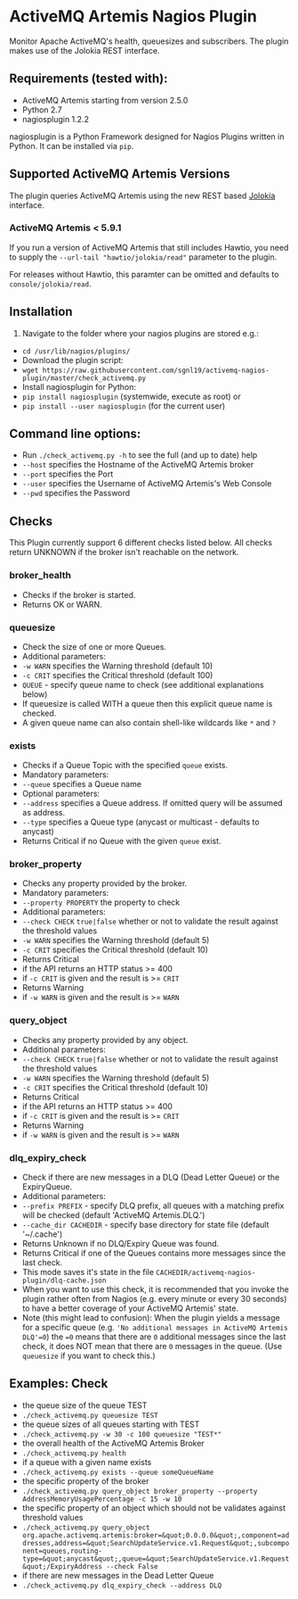 # ActiveMQ Artemis Nagios Plugin
Monitor Apache ActiveMQ's health, queuesizes and subscribers. The plugin makes use of the Jolokia REST interface.


## Requirements (tested with):
- ActiveMQ Artemis starting from version 2.5.0
- Python 2.7
- nagiosplugin 1.2.2

nagiosplugin is a Python Framework designed for Nagios Plugins written in Python.
It can be installed via ```pip```.


## Supported ActiveMQ Artemis Versions
The plugin queries ActiveMQ Artemis using the new REST based [Jolokia](https://jolokia.org/) interface.

### ActiveMQ Artemis < 5.9.1
If you run a version of ActiveMQ Artemis that still includes Hawtio,
you need to supply the ```--url-tail "hawtio/jolokia/read"``` parameter to the plugin.

For releases without Hawtio, this paramter can be omitted and defaults to ```console/jolokia/read```.


## Installation

1. Navigate to the folder where your nagios plugins are stored e.g.:
 - ```cd /usr/lib/nagios/plugins/```
- Download the plugin script:
 - ```wget https://raw.githubusercontent.com/sgnl19/activemq-nagios-plugin/master/check_activemq.py```
- Install nagiosplugin for Python:
 - ```pip install nagiosplugin``` (systemwide, execute as root) or
 - ```pip install --user nagiosplugin``` (for the current user)


## Command line options:
- Run ```./check_activemq.py -h``` to see the full (and up to date) help
- ```--host``` specifies the Hostname of the ActiveMQ Artemis broker
- ```--port``` specifies the Port
- ```--user``` specifies the Username of ActiveMQ Artemis's Web Console
- ```--pwd``` specifies the Password


## Checks

This Plugin currently support 6 different checks listed below.
All checks return UNKNOWN if the broker isn't reachable on the network.

### broker_health
- Checks if the broker is started.
- Returns OK or WARN.

### queuesize
- Check the size of one or more Queues.
- Additional parameters:
 - ```-w WARN``` specifies the Warning threshold (default 10)
 - ```-c CRIT``` specifies the Critical threshold (default 100)
 - ```QUEUE``` - specify queue name to check (see additional explanations below)
- If queuesize is called WITH a queue then this explicit queue name is checked.
 - A given queue name can also contain shell-like wildcards like ```*``` and ```?```

### exists
- Checks if a Queue Topic with the specified `queue` exists.
- Mandatory parameters:
 - ```--queue``` specifies a Queue name
- Optional parameters:
 - ```--address``` specifies a Queue address. If omitted query will be assumed as address.
 - ```--type``` specifies a Queue type (anycast or multicast - defaults to anycast)
- Returns Critical if no Queue with the given `queue` exist.

### broker_property
- Checks any property provided by the broker.
- Mandatory parameters:
 - ```--property PROPERTY``` the property to check
- Additional parameters:
 - ```--check CHECK``` `true|false` whether or not to validate the result against the threshold values
 - ```-w WARN``` specifies the Warning threshold (default 5)
 - ```-c CRIT``` specifies the Critical threshold (default 10)
- Returns Critical
 - if the API returns an HTTP status >= 400
 - if ```-c CRIT``` is given and the result is >= `CRIT`
- Returns Warning
 - if ```-w WARN``` is given and the result is >= `WARN`

### query_object
- Checks any property provided by any object.
- Additional parameters:
 - ```--check CHECK``` `true|false` whether or not to validate the result against the threshold values
 - ```-w WARN``` specifies the Warning threshold (default 5)
 - ```-c CRIT``` specifies the Critical threshold (default 10)
- Returns Critical
 - if the API returns an HTTP status >= 400
 - if ```-c CRIT``` is given and the result is >= `CRIT`
- Returns Warning
 - if ```-w WARN``` is given and the result is >= `WARN`

### dlq_expiry_check
- Check if there are new messages in a DLQ (Dead Letter Queue) or the ExpiryQueue.
- Additional parameters:
 - ```--prefix PREFIX``` - specify DLQ prefix, all queues with a matching prefix will be checked (default 'ActiveMQ Artemis.DLQ.')
 - ```--cache_dir CACHEDIR``` - specify base directory for state file (default '~/.cache')
- Returns Unknown if no DLQ/Expiry Queue was found.
- Returns Critical if one of the Queues contains more messages since the last check.
- This mode saves it's state in the file
  ``CACHEDIR/activemq-nagios-plugin/dlq-cache.json``
- When you want to use this check, it is recommended that you invoke the
  plugin rather often from Nagios (e.g. every minute or every 30 seconds)
  to have a better coverage of your ActiveMQ Artemis' state.
- Note (this might lead to confusion): When the plugin yields a message for
  a specific queue (e.g. ``'No additional messages in ActiveMQ Artemis DLQ'=0``)
  the `=0` means that there are `0` additional messages since the last check,
  it does NOT mean that there are `0` messages in the queue. (Use `queuesize`
  if you want to check this.)


## Examples: Check
- the queue size of the queue TEST
 - ```./check_activemq.py queuesize TEST```
- the queue sizes of all queues starting with TEST
 - ```./check_activemq.py -w 30 -c 100 queuesize "TEST*"```
- the overall health of the ActiveMQ Artemis Broker
 - ```./check_activemq.py health```
- if a queue with a given name exists
 - ```./check_activemq.py exists --queue someQueueName```
- the specific property of the broker
 - ```./check_activemq.py query_object broker_property --property AddressMemoryUsagePercentage -c 15 -w 10```
- the specific property of an object which should not be validates against threshold values
 - ```./check_activemq.py query_object org.apache.activemq.artemis:broker=&quot;0.0.0.0&quot;,component=addresses,address=&quot;SearchUpdateService.v1.Request&quot;,subcomponent=queues,routing-type=&quot;anycast&quot;,queue=&quot;SearchUpdateService.v1.Request&quot;/ExpiryAddress --check False```
- if there are new messages in the Dead Letter Queue
 - ```./check_activemq.py dlq_expiry_check --address DLQ```
